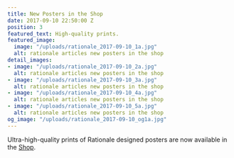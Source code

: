```yaml
---
title: New Posters in the Shop
date: 2017-09-10 22:50:00 Z
position: 3
featured_text: High-quality prints.
featured_image:
  image: "/uploads/rationale_2017-09-10_1a.jpg"
  alt: rationale articles new posters in the shop
detail_images:
- image: "/uploads/rationale_2017-09-10_2a.jpg"
  alt: rationale articles new posters in the shop
- image: "/uploads/rationale_2017-09-10_3a.jpg"
  alt: rationale articles new posters in the shop
- image: "/uploads/rationale_2017-09-10_4a.jpg"
  alt: rationale articles new posters in the shop
- image: "/uploads/rationale_2017-09-10_5a.jpg"
  alt: rationale articles new posters in the shop
og_image: "/uploads/rationale_2017-09-10_og1a.jpg"
---
```


Ultra-high-quality prints of Rationale designed posters are now available in the [Shop](https://rationale-design.com/shop/).
